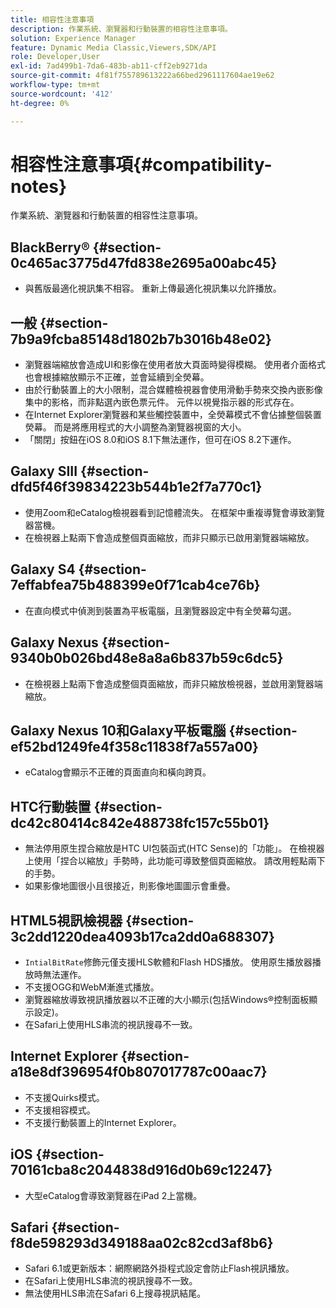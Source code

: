 ```yaml
---
title: 相容性注意事項
description: 作業系統、瀏覽器和行動裝置的相容性注意事項。
solution: Experience Manager
feature: Dynamic Media Classic,Viewers,SDK/API
role: Developer,User
exl-id: 7ad499b1-7da6-483b-ab11-cff2eb9271da
source-git-commit: 4f81f755789613222a66bed2961117604ae19e62
workflow-type: tm+mt
source-wordcount: '412'
ht-degree: 0%

---
```


# 相容性注意事項{#compatibility-notes}

<!-- Updated April 06, 2021 from https://wiki.corp.adobe.com/pages/viewpage.action?spaceKey=scene7qa&title=s7Viewers%2C+S7SDK%2C+S7OnDemand+Release+Notes - Contact is Sasha -->

作業系統、瀏覽器和行動裝置的相容性注意事項。

## BlackBerry® {#section-0c465ac3775d47fd838e2695a00abc45}

* 與舊版最適化視訊集不相容。 重新上傳最適化視訊集以允許播放。

## 一般 {#section-7b9a9fcba85148d1802b7b3016b48e02}

* 瀏覽器端縮放會造成UI和影像在使用者放大頁面時變得模糊。 使用者介面格式也會根據縮放顯示不正確，並會延續到全熒幕。
* 由於行動裝置上的大小限制，混合媒體檢視器會使用滑動手勢來交換內嵌影像集中的影格，而非點選內嵌色票元件。 元件以視覺指示器的形式存在。
* 在Internet Explorer瀏覽器和某些觸控裝置中，全熒幕模式不會佔據整個裝置熒幕。 而是將應用程式的大小調整為瀏覽器視窗的大小。
* 「關閉」按鈕在iOS 8.0和iOS 8.1下無法運作，但可在iOS 8.2下運作。

## Galaxy SIII {#section-dfd5f46f39834223b544b1e2f7a770c1}

* 使用Zoom和eCatalog檢視器看到記憶體流失。 在框架中重複導覽會導致瀏覽器當機。
* 在檢視器上點兩下會造成整個頁面縮放，而非只顯示已啟用瀏覽器端縮放。

## Galaxy S4 {#section-7effabfea75b488399e0f71cab4ce76b}

* 在直向模式中偵測到裝置為平板電腦，且瀏覽器設定中有全熒幕勾選。

## Galaxy Nexus {#section-9340b0b026bd48e8a8a6b837b59c6dc5}

* 在檢視器上點兩下會造成整個頁面縮放，而非只縮放檢視器，並啟用瀏覽器端縮放。

## Galaxy Nexus 10和Galaxy平板電腦 {#section-ef52bd1249fe4f358c11838f7a557a00}

* eCatalog會顯示不正確的頁面直向和橫向跨頁。

## HTC行動裝置 {#section-dc42c80414c842e488738fc157c55b01}

* 無法停用原生捏合縮放是HTC UI包裝函式(HTC Sense)的「功能」。 在檢視器上使用「捏合以縮放」手勢時，此功能可導致整個頁面縮放。 請改用輕點兩下的手勢。
* 如果影像地圖很小且很接近，則影像地圖圖示會重疊。

## HTML5視訊檢視器 {#section-3c2dd1220dea4093b17ca2dd0a688307}

* `IntialBitRate`修飾元僅支援HLS軟體和Flash HDS播放。 使用原生播放器播放時無法運作。
* 不支援OGG和WebM漸進式播放。
* 瀏覽器縮放導致視訊播放器以不正確的大小顯示(包括Windows®控制面板顯示設定)。
* 在Safari上使用HLS串流的視訊搜尋不一致。

## Internet Explorer {#section-a18e8df396954f0b807017787c00aac7}

* 不支援Quirks模式。
* 不支援相容模式。
* 不支援行動裝置上的Internet Explorer。

## iOS {#section-70161cba8c2044838d916d0b69c12247}

* 大型eCatalog會導致瀏覽器在iPad 2上當機。

## Safari {#section-f8de598293d349188aa02c82cd3af8b6}

* Safari 6.1或更新版本：網際網路外掛程式設定會防止Flash視訊播放。
* 在Safari上使用HLS串流的視訊搜尋不一致。
* 無法使用HLS串流在Safari 6上搜尋視訊結尾。

